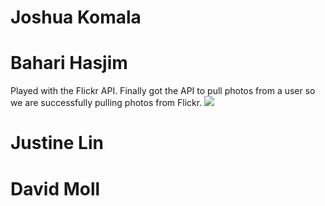 # Joshua Komala

# Bahari Hasjim
Played with the Flickr API. Finally got the API to pull photos from a user so we are successfully pulling photos from Flickr.
![](http://i.imgur.com/wUdmvM8.jpg?raw=true)


# Justine Lin

# David Moll
